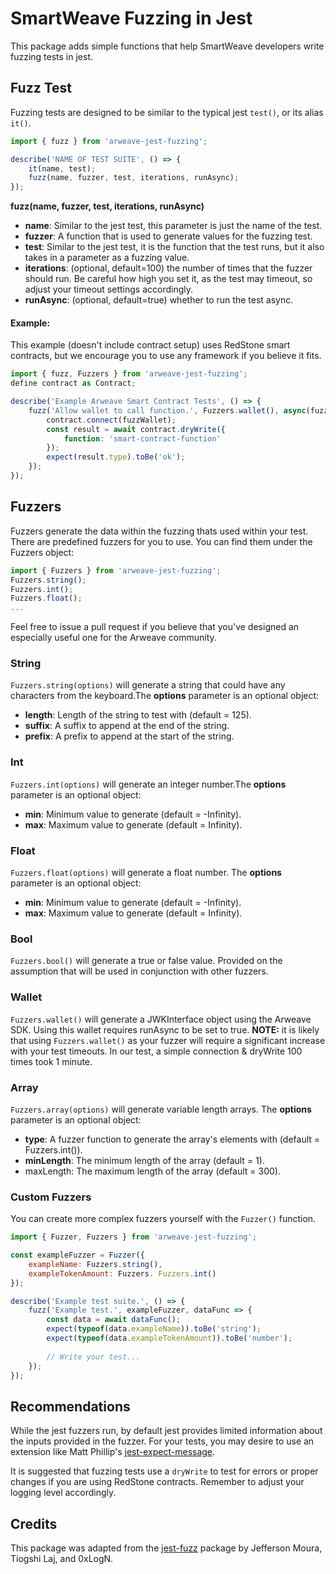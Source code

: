 # SmartWeave Fuzzing in Jest

This package adds simple functions that help SmartWeave developers write fuzzing tests in
jest.

## Fuzz Test

Fuzzing tests are designed to be similar to the typical jest `test()`, or its alias `it()`.

```javascript
import { fuzz } from 'arweave-jest-fuzzing';

describe('NAME OF TEST SUITE', () => {
    it(name, test);
    fuzz(name, fuzzer, test, iterations, runAsync);
});
```

**fuzz(name, fuzzer, test, iterations, runAsync)**

- **name**: Similar to the jest test, this parameter is just the name of the test.
- **fuzzer**: A function that is used to generate values for the fuzzing test.
- **test**: Similar to the jest test, it is the function that the test runs, but it also takes in a parameter as a fuzzing value.
- **iterations**: (optional, default=100) the number of times that the fuzzer should run. Be careful how high you set it, as the test may timeout, so adjust your timeout settings accordingly.
- **runAsync**: (optional, default=true) whether to run the test async.

#### Example:

This example (doesn't include contract setup) uses RedStone smart contracts, but we encourage you to use any framework if you believe it fits.

```javascript
import { fuzz, Fuzzers } from 'arweave-jest-fuzzing';
define contract as Contract;

describe('Example Arweave Smart Contract Tests', () => {
    fuzz('Allow wallet to call function.', Fuzzers.wallet(), async(fuzzWallet) => {
        contract.connect(fuzzWallet);
        const result = await contract.dryWrite({
            function: 'smart-contract-function'
        });
        expect(result.type).toBe('ok');
    });
});
```

## Fuzzers

Fuzzers generate the data within the fuzzing thats used within your test. There are predefined fuzzers for you to use. You can find them under the Fuzzers object:

```javascript
import { Fuzzers } from 'arweave-jest-fuzzing';
Fuzzers.string();
Fuzzers.int();
Fuzzers.float();
...
```

Feel free to issue a pull request if you believe that you've designed an especially useful one for the Arweave community.

### String

`Fuzzers.string(options)` will generate a string that could have any characters from the keyboard.The **options** parameter is an optional object:

- **length**: Length of the string to test with (default = 125).
- **suffix**: A suffix to append at the end of the string.
- **prefix**: A prefix to append at the start of the string.

### Int

`Fuzzers.int(options)` will generate an integer number.The **options** parameter is an optional object:

- **min**: Minimum value to generate (default = -Infinity).
- **max**: Maximum value to generate (default = Infinity).

### Float

`Fuzzers.float(options)` will generate a float number.
The **options** parameter is an optional object:

- **min**: Minimum value to generate (default = -Infinity).
- **max**: Maximum value to generate (default = Infinity).

### Bool

`Fuzzers.bool()` will generate a true or false value.
Provided on the assumption that will be used in conjunction with other fuzzers.

### Wallet

`Fuzzers.wallet()` will generate a JWKInterface object using the Arweave SDK.
Using this wallet requires runAsync to be set to true.
**NOTE:** it is likely that using `Fuzzers.wallet()` as your fuzzer will require a
significant increase with your test timeouts. In our test, a simple connection
& dryWrite 100 times took 1 minute.

### Array

`Fuzzers.array(options)` will generate variable length arrays.
The **options** parameter is an optional object:

- **type**: A fuzzer function to generate the array's elements with (default = Fuzzers.int()).
- **minLength**: The minimum length of the array (default = 1).
- maxLength: The maximum length of the array (default = 300).

### Custom Fuzzers

You can create more complex fuzzers yourself with the `Fuzzer()` function.
```javascript
import { Fuzzer, Fuzzers } from 'arweave-jest-fuzzing';

const exampleFuzzer = Fuzzer({
    exampleName: Fuzzers.string(),
    exampleTokenAmount: Fuzzers. Fuzzers.int()
});

describe('Example test suite.', () => {
    fuzz('Example test.', exampleFuzzer, dataFunc => {
        const data = await dataFunc();
        expect(typeof(data.exampleName)).toBe('string');
        expect(typeof(data.exampleTokenAmount)).toBe('number');
        
        // Write your test...
    });
});
```

## Recommendations

While the jest fuzzers run, by default jest provides limited information about the inputs
provided in the fuzzer. For your tests, you may desire to use an extension like Matt Phillip's
[jest-expect-message](https://github.com/mattphillips/jest-expect-message).

It is suggested that fuzzing tests use a `dryWrite` to test for errors or proper changes if 
you are using RedStone contracts. Remember to adjust your logging level accordingly.

## Credits

This package was adapted from the [jest-fuzz](https://github.com/jeffersonmourak/jest-fuzz)
package by Jefferson Moura, Tiogshi Laj, and 0xLogN.
